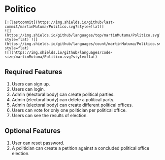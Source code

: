# Politico
	[![lastcommit](https://img.shields.io/github/last-commit/martinMutuma/Politico.svg?style=flat)]
	![](https://img.shields.io/github/languages/top/martinMutuma/Politico.svg?style=flat) ![](https://img.shields.io/github/languages/count/martinMutuma/Politico.svg?style=flat)
	![](https://img.shields.io/github/languages/code-size/martinMutuma/Politico.svg?style=flat)

## Required Features
1. Users can sign up.
2. Users can login.
3. Admin (electoral body) can create political parties.
4. Admin (electoral body) can delete a political party.
5. Admin (electoral body) can create different political offices.
6. Users can vote for only one politician per political office.
7. Users can see the results of election.

## Optional Features
1. User can reset password.
2. A politician can create a petition against a concluded political office election.
